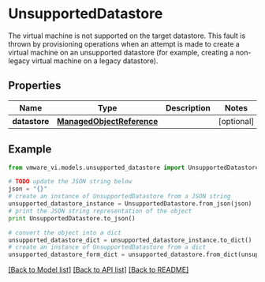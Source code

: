 # UnsupportedDatastore

The virtual machine is not supported on the target datastore.  This fault is thrown by provisioning operations when an attempt is made to create a virtual machine on an unsupported datastore (for example, creating a non-legacy virtual machine on a legacy datastore). 

## Properties
Name | Type | Description | Notes
------------ | ------------- | ------------- | -------------
**datastore** | [**ManagedObjectReference**](ManagedObjectReference.md) |  | [optional] 

## Example

```python
from vmware_vi.models.unsupported_datastore import UnsupportedDatastore

# TODO update the JSON string below
json = "{}"
# create an instance of UnsupportedDatastore from a JSON string
unsupported_datastore_instance = UnsupportedDatastore.from_json(json)
# print the JSON string representation of the object
print UnsupportedDatastore.to_json()

# convert the object into a dict
unsupported_datastore_dict = unsupported_datastore_instance.to_dict()
# create an instance of UnsupportedDatastore from a dict
unsupported_datastore_form_dict = unsupported_datastore.from_dict(unsupported_datastore_dict)
```
[[Back to Model list]](../README.md#documentation-for-models) [[Back to API list]](../README.md#documentation-for-api-endpoints) [[Back to README]](../README.md)


